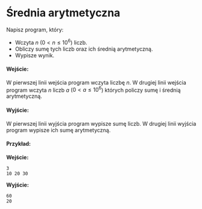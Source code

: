 # Średnia arytmetyczna

Napisz program, który:

- Wczyta $n$ ($0 < n \le 10^6$) liczb.
- Obliczy sumę tych liczb oraz ich średnią arytmetyczną.
- Wypisze wynik.

#### Wejście:

W pierwszej linii wejścia program wczyta liczbę $n$. W drugiej linii wejścia program wczyta $n$ liczb $a$ ($0 < a \le 10^6$) których policzy sumę i średnią arytmetyczną.

#### Wyjście:

W pierwszej linii wyjścia program wypisze sumę liczb.
W drugiej linii wyjścia program wypisze ich sumę arytmetyczną.

#### Przykład:

**Wejście:**

```
3
10 20 30
```

**Wyjście:**

```
60
20
```